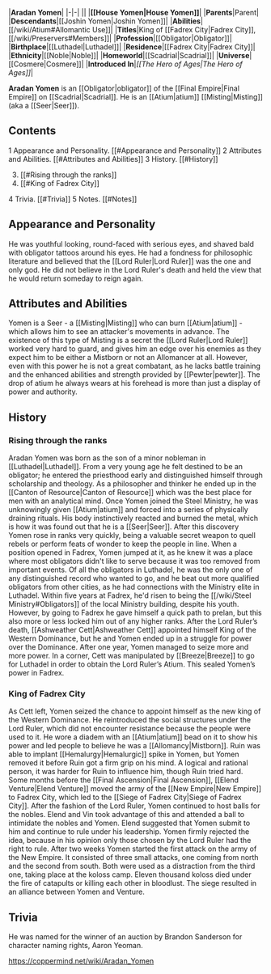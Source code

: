 |**Aradan Yomen**|
|-|-|
||
|**[[House Yomen\|House Yomen]]**|
|**Parents**|Parent|
|**Descendants**|[[Joshin Yomen\|Joshin Yomen]]|
|**Abilities**|[[/wiki/Atium#Allomantic Use]]|
|**Titles**|King of [[Fadrex City\|Fadrex City]], [[/wiki/Preservers#Members]]|
|**Profession**|[[Obligator\|Obligator]]|
|**Birthplace**|[[Luthadel\|Luthadel]]|
|**Residence**|[[Fadrex City\|Fadrex City]]|
|**Ethnicity**|[[Noble\|Noble]]|
|**Homeworld**|[[Scadrial\|Scadrial]]|
|**Universe**|[[Cosmere\|Cosmere]]|
|**Introduced In**|*[[The Hero of Ages\|The Hero of Ages]]*|

**Aradan Yomen** is an [[Obligator\|obligator]] of the [[Final Empire\|Final Empire]] on [[Scadrial\|Scadrial]]. He is an [[Atium\|atium]] [[Misting\|Misting]] (aka a [[Seer\|Seer]]).

## Contents

1 Appearance and Personality. [[#Appearance and Personality]] 
2 Attributes and Abilities. [[#Attributes and Abilities]] 
3 History. [[#History]] 

3. [[#Rising through the ranks]] 
3. [[#King of Fadrex City]] 


4 Trivia. [[#Trivia]] 
5 Notes. [[#Notes]] 


## Appearance and Personality
He was youthful looking, round-faced with serious eyes, and shaved bald with obligator tattoos around his eyes.  He had a fondness for philosophic literature and believed that the [[Lord Ruler\|Lord Ruler]] was the one and only god. He did not believe in the Lord Ruler's death and held the view that he would return someday to reign again.

## Attributes and Abilities
Yomen is a Seer - a [[Misting\|Misting]] who can burn [[Atium\|atium]] - which allows him to see an attacker's movements in advance. The existence of this type of Misting is a secret the [[Lord Ruler\|Lord Ruler]] worked very hard to guard, and gives him an edge over his enemies as they expect him to be either a Mistborn or not an Allomancer at all. However, even with this power he is not a great combatant, as he lacks battle training and the enhanced abilities and strength provided by [[Pewter\|pewter]].
The drop of atium he always wears at his forehead is more than just a display of power and authority.

## History
### Rising through the ranks
Aradan Yomen was born as the son of a minor nobleman in [[Luthadel\|Luthadel]]. From a very young age he felt destined to be an obligator; he entered the priesthood early and distinguished himself through scholarship and theology. As a philosopher and thinker he ended up in the [[Canton of Resource\|Canton of Resource]] which was the best place for men with an analytical mind.
Once Yomen joined the Steel Ministry, he was unknowingly given [[Atium\|atium]] and forced into a series of physically draining rituals. His body instinctively reacted and burned the metal, which is how it was found out that he is a [[Seer\|Seer]].
After this discovery Yomen rose in ranks very quickly, being a valuable secret weapon to quell rebels or perform feats of wonder to keep the people in line.
When a position opened in Fadrex, Yomen jumped at it, as he knew it was a place where most obligators didn't like to serve because it was too removed from important events. Of all the obligators in Luthadel, he was the only one of any distinguished record who wanted to go, and he beat out more qualified obligators from other cities, as he had connections with the Ministry elite in Luthadel.
Within five years at Fadrex, he'd risen to being the [[/wiki/Steel Ministry#Obligators]] of the local Ministry building, despite his youth. However, by going to Fadrex he gave himself a quick path to prelan, but this also more or less locked him out of any higher ranks. After the Lord Ruler’s death, [[Ashweather Cett\|Ashweather Cett]] appointed himself King of the Western Dominance, but he and Yomen ended up in a struggle for power over the Dominance. After one year, Yomen managed to seize more and more power. In a corner, Cett was manipulated by [[Breeze\|Breeze]] to go for Luthadel in order to obtain the Lord Ruler’s Atium. This sealed Yomen’s power in Fadrex.

### King of Fadrex City
As Cett left, Yomen seized the chance to appoint himself as the new king of the Western Dominance. He reintroduced the social structures under the Lord Ruler, which did not encounter resistance because the people were used to it. He wore a diadem with an [[Atium\|atium]] bead on it to show his power and led people to believe he was a [[Allomancy\|Mistborn]]. Ruin was able to implant [[Hemalurgy\|Hemalurgic]] spike in Yomen, but Yomen removed it before Ruin got a firm grip on his mind. A logical and rational person, it was harder for Ruin to influence him, though Ruin tried hard.
Some months before the [[Final Ascension\|Final Ascension]], [[Elend Venture\|Elend Venture]] moved the army of the [[New Empire\|New Empire]] to Fadrex City, which led to the [[Siege of Fadrex City\|Siege of Fadrex City]]. After the fashion of the Lord Ruler, Yomen continued to host balls for the nobles. Elend and Vin took advantage of this and attended a ball to intimidate the nobles and Yomen. Elend suggested that Yomen submit to him and continue to rule under his leadership. Yomen firmly rejected the idea, because in his opinion only those chosen by the Lord Ruler had the right to rule.
After two weeks Yomen started the first attack on the army of the New Empire. It consisted of three small attacks, one coming from north and the second from south. Both were used as a distraction from the third one, taking place at the koloss camp. Eleven thousand koloss died under the fire of catapults or killing each other in bloodlust.
The siege resulted in an alliance between Yomen and Venture.

## Trivia
He was named for the winner of an auction by Brandon Sanderson for character naming rights, Aaron Yeoman.


https://coppermind.net/wiki/Aradan_Yomen